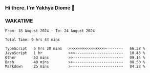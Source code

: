 ### Hi there. I'm Yakhya Diome 👋

### WAKATIME
<!--START_SECTION:waka-->

```txt
From: 18 August 2024 - To: 24 August 2024

Total Time: 9 hrs 44 mins

TypeScript   6 hrs 28 mins   >>>>>>>>>>>>>>>>>--------   66.38 %
JavaScript   1 hr            >>>----------------------   10.43 %
Other        53 mins         >>-----------------------   09.14 %
Bash         49 mins         >>-----------------------   08.50 %
Markdown     25 mins         >------------------------   04.28 %
```

<!--END_SECTION:waka-->
